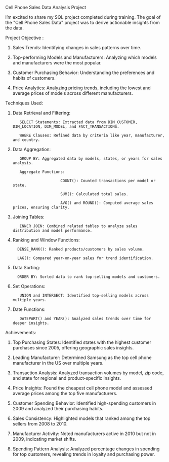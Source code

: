 Cell Phone Sales Data Analysis Project



I’m excited to share my SQL project completed during training. The goal of the "Cell Phone Sales Data" project was to derive actionable insights from the data.



Project Objective :



1. Sales Trends: Identifying changes in sales patterns over time.

2. Top-performing Models and Manufacturers: Analyzing which models and manufacturers were the most popular.

3. Customer Purchasing Behavior: Understanding the preferences and habits of customers.

4. Price Analytics: Analyzing pricing trends, including the lowest and average prices of models across different manufacturers.



Techniques Used:



1. Data Retrieval and Filtering:

          SELECT Statements: Extracted data from DIM_CUSTOMER, DIM_LOCATION, DIM_MODEL, and FACT_TRANSACTIONS.

          WHERE Clauses: Refined data by criteria like year, manufacturer, and country.



2. Data Aggregation:

          GROUP BY: Aggregated data by models, states, or years for sales analysis.

          Aggregate Functions:

                            COUNT(): Counted transactions per model or state.

                            SUM(): Calculated total sales.

                            AVG() and ROUND(): Computed average sales prices, ensuring clarity.



3. Joining Tables:

          INNER JOIN: Combined related tables to analyze sales distribution and model performance.



4. Ranking and Window Functions:

         DENSE_RANK(): Ranked products/customers by sales volume.

         LAG(): Compared year-on-year sales for trend identification.



5. Data Sorting:

         ORDER BY: Sorted data to rank top-selling models and customers.



6. Set Operations:

          UNION and INTERSECT: Identified top-selling models across multiple years.



7. Date Functions:

          DATEPART() and YEAR(): Analyzed sales trends over time for deeper insights.



Achievements:



1. Top Purchasing States: Identified states with the highest customer purchases since 2005, offering geographic sales insights.

2. Leading Manufacturer: Determined Samsung as the top cell phone manufacturer in the US over multiple years.

3. Transaction Analysis: Analyzed transaction volumes by model, zip code, and state for regional and product-specific insights.

4. Price Insights: Found the cheapest cell phone model and assessed average prices among the top five manufacturers.

5. Customer Spending Behavior: Identified high-spending customers in 2009 and analyzed their purchasing habits.

6. Sales Consistency: Highlighted models that ranked among the top sellers from 2008 to 2010.

7. Manufacturer Activity: Noted manufacturers active in 2010 but not in 2009, indicating market shifts.

8. Spending Pattern Analysis: Analyzed percentage changes in spending for top customers, revealing trends in loyalty and purchasing power.

